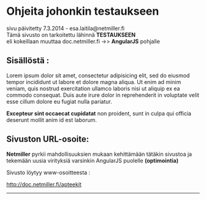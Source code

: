 # Ohjeita johonkin testaukseen

<div class='paivitys'>
sivu päivitetty 7.3.2014 - esa.laitila@netmiller.fi
</div>

<div class='msg msg-warn'>
Tämä sivusto on tarkoitettu lähinnä <b>TESTAUKSEEN</b><br>
eli kokeillaan muuttaa doc.netmiller.fi ->> <b>AngularJS</b> pohjalle
</div>


## Sisällöstä :

Lorem ipsum dolor sit amet, consectetur adipisicing elit, sed do eiusmod
tempor incididunt ut labore et dolore magna aliqua. Ut enim ad minim veniam,
quis nostrud exercitation ullamco laboris nisi ut aliquip ex ea commodo
consequat. Duis aute irure dolor in reprehenderit in voluptate velit esse
cillum dolore eu fugiat nulla pariatur.

__Excepteur sint occaecat cupidatat__ non proident, sunt in culpa qui officia deserunt mollit anim id est laborum.


## Sivuston URL-osoite:

__Netmiller__ pyrkii mahdollisuuksien mukaan kehittämään tätäkin sivustoa
ja tekemään uusia virityksiä varsinkin AngularJS puolelle __(optimointia)__

Sivusto löytyy www-osoitteesta :

<http://doc.netmiller.fi/apteekit>

----
